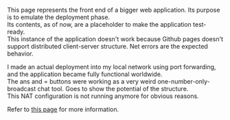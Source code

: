 This page represents the front end of a bigger web application.
Its purpose is to emulate the deployment phase.  
Its contents, as of now, are a placeholder to make the application test-ready.  
This instance of the application doesn't work because Github pages doesn't support distributed client-server structure. Net errors are the expected behavior.

I made an actual deployment into my local network using port forwarding, and the application became fully functional worldwide.  
The ans and = buttons were working as a very weird one-number-only-broadcast chat tool. Goes to show the potential of the structure.  
This NAT configuration is not running anymore for obvious reasons.

Refer to [this page](https://github.com/Lucas1774/Web-app) for more information.